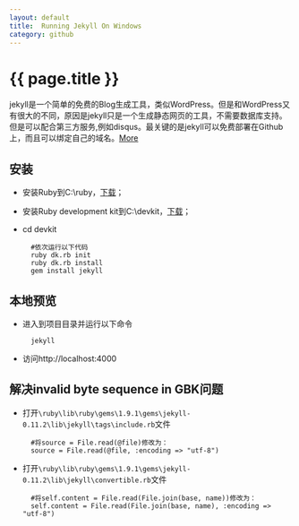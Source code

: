 ```yaml
---
layout: default
title:  Running Jekyll On Windows
category: github
---
```


# {{ page.title }}
jekyll是一个简单的免费的Blog生成工具，类似WordPress。但是和WordPress又有很大的不同，原因是jekyll只是一个生成静态网页的工具，不需要数据库支持。但是可以配合第三方服务,例如disqus。最关键的是jekyll可以免费部署在Github上，而且可以绑定自己的域名。[More][1]

## 安装
* 安装Ruby到C:\ruby，[下载][2]；
* 安装Ruby development kit到C:\devkit，[下载][3]；
* cd devkit

        #依次运行以下代码
        ruby dk.rb init
        ruby dk.rb install
        gem install jekyll

## 本地预览
* 进入到项目目录并运行以下命令

        jekyll
* 访问http://localhost:4000

## 解决invalid byte sequence in GBK问题
* 打开<code>\ruby\lib\ruby\gems\1.9.1\gems\jekyll-0.11.2\lib\jekyll\tags\include.rb</code>文件

        #将source = File.read(@file)修改为：
        source = File.read(@file, :encoding => "utf-8")
* 打开<code>\ruby\lib\ruby\gems\1.9.1\gems\jekyll-0.11.2\lib\jekyll\convertible.rb</code>文件

        #将self.content = File.read(File.join(base, name))修改为：
        self.content = File.read(File.join(base, name), :encoding => "utf-8")

[1]:    http://baike.baidu.com/view/7878719.htm
[2]:    http://rubyinstaller.org/downloads/
[3]:    http://rubyinstaller.org/downloads/
